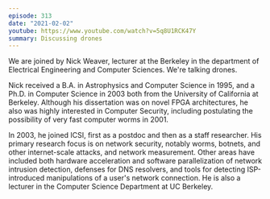 ```yaml
---
episode: 313
date: "2021-02-02"
youtube: https://www.youtube.com/watch?v=5q8U1RCK47Y
summary: Discussing drones
---
```

We are joined by Nick Weaver, lecturer at the Berkeley in the department of Electrical Engineering and Computer Sciences. We're talking drones.

Nick received a B.A. in Astrophysics and Computer Science in 1995, and a Ph.D. in Computer Science in 2003 both from the University of California at Berkeley. Although his dissertation was on novel FPGA architectures, he also was highly interested in Computer Security, including postulating the possibility of very fast computer worms in 2001.

In 2003, he joined ICSI, first as a postdoc and then as a staff researcher. His primary research focus is on network security, notably worms, botnets, and other internet-scale attacks, and network measurement. Other areas have included both hardware acceleration and software parallelization of network intrusion detection, defenses for DNS resolvers, and tools for detecting ISP-introduced manipulations of a user's network connection. He is also a lecturer in the Computer Science Department at UC Berkeley.
